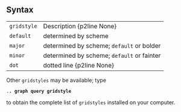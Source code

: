 ## Syntax

|             |                                            |
|-------------|--------------------------------------------|
| `gridstyle` | Description {p2line None}                  |
| `default`   | determined by scheme                       |
| `major`     | determined by scheme; `default` or bolder  |
| `minor`     | determined by scheme; `default` or fainter |
| `dot`       | dotted line {p2line None}                  |

Other `gridstyles` may be available; type

`.`**`. graph query gridstyle`**

to obtain the complete list of `gridstyles` installed on your computer.
